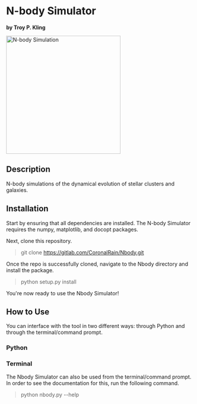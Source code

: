 # N-body Simulator

**by Troy P. Kling**

<img src="http://troykling.com/files/clusters_full.gif" alt="N-body Simulation" width="308" height="318">

## Description

N-body simulations of the dynamical evolution of stellar clusters and galaxies.

## Installation

Start by ensuring that all dependencies are installed. The N-body Simulator requires the numpy, matplotlib, and docopt packages.

Next, clone this repository.

> git clone https://gitlab.com/CoronalRain/Nbody.git

Once the repo is successfully cloned, navigate to the Nbody directory and install the package.

> python setup.py install

You're now ready to use the Nbody Simulator!

## How to Use

You can interface with the tool in two different ways: through Python and through the terminal/command prompt.

### Python



### Terminal

The Nbody Simulator can also be used from the terminal/command prompt. In order to see the documentation for this, run the following command.

> python nbody.py --help